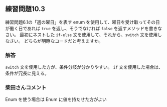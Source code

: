 ## 練習問題10.3

練習問題6.1の「週の曜日」を表す enum を使用して、曜日を受け取ってその日が働く日であれば `true` を返し、そうでなければ `false` を返すメソッドを書きなさい。
最初にネストした `if-else` 文を使用して、それから、`switch` 文を使用しなさい。
どちらが明瞭なコードだと考えますか。

### 解答
`switch` 文を使用した方が、条件分岐が分かりやすい。
`if` 文を使用した場合は、条件が冗長に見える。

### 柴田さんコメント
Enum を使う場合は Enum に値を持たせた方がよい
